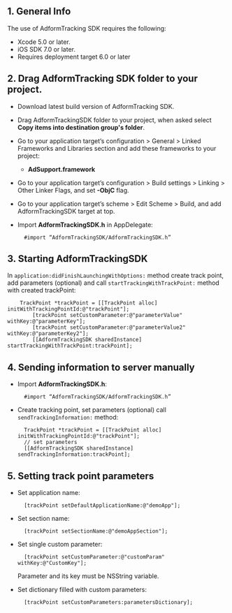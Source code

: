 ## 1. General Info

The use of AdformTracking SDK requires the following:

* Xcode 5.0 or later.
* iOS SDK 7.0 or later.
* Requires deployment target 6.0 or later

## 2. Drag AdformTracking SDK folder to your project.

* Download latest build version of AdformTracking SDK.
* Drag AdformTrackingSDK folder to your project, when asked select **Copy items into destination group's folder**.

* Go to your application target’s configuration > General > Linked Frameworks and Libraries section and add these frameworks to your project:
   * **AdSupport.framework**

* Go to your application target’s configuration > Build settings > Linking > Other Linker Flags, and set **-ObjC** flag.


* Go to your application target’s scheme > Edit Scheme > Build, and add AdformTrackingSDK target at top.

* Import **AdformTrackingSDK.h** in AppDelegate:
    
		#import “AdformTrackingSDK/AdformTrackingSDK.h”

## 3. Starting AdformTrackingSDK

In `application:didFinishLaunchingWithOptions:` method create track point, add parameters (optional) and call `startTrackingWithTrackPoint:` method with created trackPoint:

		TrackPoint *trackPoint = [[TrackPoint alloc] initWithTrackingPointId:@"trackPoint"];
    		[trackPoint setCustomParameter:@"parameterValue" withKey:@"parameterKey"];
    		[trackPoint setCustomParameter:@"parameterValue2" withKey:@"parameterKey2"];
    		[[AdformTrackingSDK sharedInstance] startTrackingWithTrackPoint:trackPoint]; 

## 4. Sending information to server manually

* Import **AdformTrackingSDK.h**:
    
		#import “AdformTrackingSDK/AdformTrackingSDK.h”

* Create tracking point, set parameters (optional) call `sendTrackingInformation:` method:

		TrackPoint *trackPoint = [[TrackPoint alloc] initWithTrackingPointId:@"trackPoint"];
		// set parameters
	 	[[AdformTrackingSDK sharedInstance] sendTrackingInformation:trackPoint];
	

## 5. Setting track point parameters

* Set application name:
	
		[trackPoint setDefaultApplicationName:@"demoApp"];

* Set section name:
	
		[trackPoint setSectionName:@"demoAppSection"];

* Set single custom parameter:
	
		[trackPoint setCustomParameter:@"customParam" withKey:@"CustomKey"];

	Parameter and its key must be NSString variable.

* Set dictionary filled with custom parameters:
	
		[trackPoint setCustomParameters:parametersDictionary];
